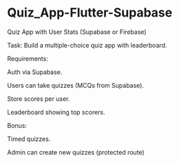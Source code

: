 # Quiz_App-Flutter-Supabase

Quiz App with User Stats (Supabase or Firebase)

Task: Build a multiple-choice quiz app with leaderboard.

Requirements:

Auth via Supabase.

Users can take quizzes (MCQs from Supabase).

Store scores per user.

Leaderboard showing top scorers.


Bonus:

Timed quizzes.

Admin can create new quizzes (protected route)
